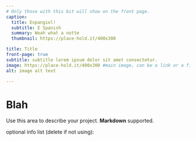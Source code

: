 ```yaml
---
# Only those with this bit will show on the front page.
caption:
  title: Espangiol!
  subtitle: E Spanish
  summary: Woah what a notte
  thumbnail: https://place-hold.it/400x300

title: Title
front-page: true
subtitle: subtitle lorem ipsum dolor sit amet consectetur.
image: https://place-hold.it/400x300 #main image, can be a link or a file in assets/img/portfolio
alt: image alt text

---
```

# Blah


Use this area to describe your project. **Markdown** supported.

optional info list (delete if not using):